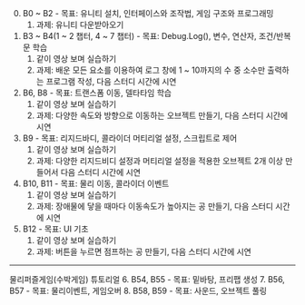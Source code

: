 0. B0 ~ B2 - 목표: 유니티 설치, 인터페이스와 조작법, 게임 구조와 프로그래밍
	1. 과제: 유니티 다운받아오기
1. B3 ~ B4(1 ~ 2 챕터, 4 ~ 7 챕터) - 목표: Debug.Log(), 변수, 연산자, 조건/반복문 학습
	1. 같이 영상 보며 실습하기
	2. 과제: 배운 모든 요소를 이용하여 로그 창에 1 ~ 10까지의 수 중 소수만 출력하는 프로그램 작성, 다음 스터디 시간에 시연
2. B6, B8 - 목표: 트랜스폼 이동, 델타타임 학습
	1. 같이 영상 보며 실습하기
	2. 과제: 다양한 속도와 방향으로 이동하는 오브젝트 만들기, 다음 스터디 시간에 시연
3. B9 - 목표: 리지드바디, 콜라이더 머티리얼 설정, 스크립트로 제어
	1. 같이 영상 보며 실습하기
	2. 과제: 다양한 리지드비디 설정과 머티리얼 설정을 적용한 오브젝트 2개 이상 만들어서 다음 스터디 시간에 시연
4. B10, B11 - 목표: 물리 이동, 콜라이더 이벤트
	1. 같이 영상 보며 실습하기
	2. 과제: 장애물에 닿을 때마다 이동속도가 높아지는 공 만들기, 다음 스터디 시간에 시연
5. B12 - 목표: UI 기초
	1. 같이 영상 보며 실습하기
	2. 과제: 버튼을 누르면 점프하는 공 만들기, 다음 스터디 시간에 시연
- - -
물리퍼즐게임(수박게임) 튜토리얼
6. B54, B55 - 목표: 밑바탕, 프리팹 생성
7. B56, B57 - 목표: 물리이벤트, 게임오버
8. B58, B59 - 목표: 사운드, 오브젝트 풀링